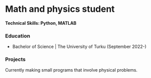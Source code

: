 # Math and physics student
#### Technical Skills: Python, MATLAB

### Education 
- Bachelor of Science | The University of Turku (September 2022-)

### Projects
Currently making small programs that involve physical problems.
